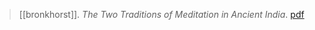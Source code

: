 > [[bronkhorst]]. *The Two Traditions of Meditation in Ancient India*. [pdf](a/j-bronkhorst1993.pdf)